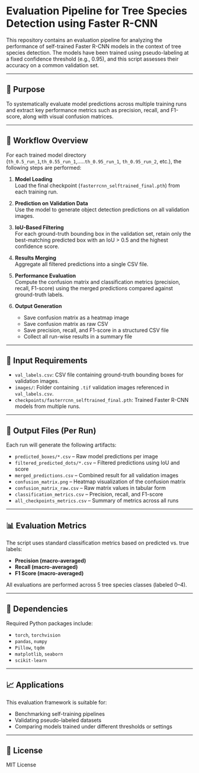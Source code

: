 # Evaluation Pipeline for Tree Species Detection using Faster R-CNN

This repository contains an evaluation pipeline for analyzing the performance of self-trained Faster R-CNN models in the context of tree species detection. The models have been trained using pseudo-labeling at a fixed confidence threshold (e.g., 0.95), and this script assesses their accuracy on a common validation set.

---

## 🎯 Purpose

To systematically evaluate model predictions across multiple training runs and extract key performance metrics such as precision, recall, and F1-score, along with visual confusion matrices.

---

## 🧩 Workflow Overview

For each trained model directory (`th_0.5_run_1`,`th_0.55_run_1`,.....`th_0.95_run_1`, `th_0.95_run_2`, etc.), the following steps are performed:

1. **Model Loading**  
   Load the final checkpoint (`fasterrcnn_selftrained_final.pth`) from each training run.

2. **Prediction on Validation Data**  
   Use the model to generate object detection predictions on all validation images.

3. **IoU-Based Filtering**  
   For each ground-truth bounding box in the validation set, retain only the best-matching predicted box with an IoU > 0.5 and the highest confidence score.

4. **Results Merging**  
   Aggregate all filtered predictions into a single CSV file.

5. **Performance Evaluation**  
   Compute the confusion matrix and classification metrics (precision, recall, F1-score) using the merged predictions compared against ground-truth labels.

6. **Output Generation**  
   - Save confusion matrix as a heatmap image
   - Save confusion matrix as raw CSV
   - Save precision, recall, and F1-score in a structured CSV file
   - Collect all run-wise results in a summary file

---

## 📁 Input Requirements

- `val_labels.csv`: CSV file containing ground-truth bounding boxes for validation images.
- `images/`: Folder containing `.tif` validation images referenced in `val_labels.csv`.
- `checkpoints/fasterrcnn_selftrained_final.pth`: Trained Faster R-CNN models from multiple runs.

---

## 📂 Output Files (Per Run)

Each run will generate the following artifacts:

- `predicted_boxes/*.csv` – Raw model predictions per image
- `filtered_predicted_dots/*.csv` – Filtered predictions using IoU and score
- `merged_predictions.csv` – Combined result for all validation images
- `confusion_matrix.png` – Heatmap visualization of the confusion matrix
- `confusion_matrix_raw.csv` – Raw matrix values in tabular form
- `classification_metrics.csv` – Precision, recall, and F1-score
- `all_checkpoints_metrics.csv` – Summary of metrics across all runs

---

## 📊 Evaluation Metrics

The script uses standard classification metrics based on predicted vs. true labels:

- **Precision (macro-averaged)**
- **Recall (macro-averaged)**
- **F1 Score (macro-averaged)**

All evaluations are performed across 5 tree species classes (labeled 0–4).

---

## 🔧 Dependencies

Required Python packages include:

- `torch`, `torchvision`
- `pandas`, `numpy`
- `Pillow`, `tqdm`
- `matplotlib`, `seaborn`
- `scikit-learn`

---

## 📈 Applications

This evaluation framework is suitable for:

- Benchmarking self-training pipelines
- Validating pseudo-labeled datasets
- Comparing models trained under different thresholds or settings

---

## 📄 License

MIT License
